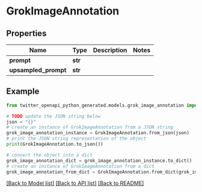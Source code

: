 # GrokImageAnnotation


## Properties

Name | Type | Description | Notes
------------ | ------------- | ------------- | -------------
**prompt** | **str** |  | 
**upsampled_prompt** | **str** |  | 

## Example

```python
from twitter_openapi_python_generated.models.grok_image_annotation import GrokImageAnnotation

# TODO update the JSON string below
json = "{}"
# create an instance of GrokImageAnnotation from a JSON string
grok_image_annotation_instance = GrokImageAnnotation.from_json(json)
# print the JSON string representation of the object
print(GrokImageAnnotation.to_json())

# convert the object into a dict
grok_image_annotation_dict = grok_image_annotation_instance.to_dict()
# create an instance of GrokImageAnnotation from a dict
grok_image_annotation_from_dict = GrokImageAnnotation.from_dict(grok_image_annotation_dict)
```
[[Back to Model list]](../README.md#documentation-for-models) [[Back to API list]](../README.md#documentation-for-api-endpoints) [[Back to README]](../README.md)



